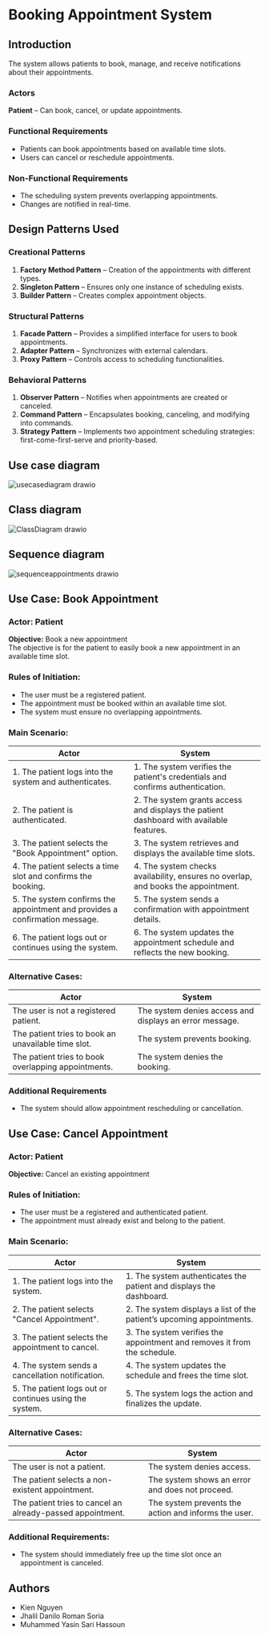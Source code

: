# Booking Appointment System

## Introduction  
The system allows patients to book, manage, and receive notifications about their appointments.

### Actors  
**Patient** – Can book, cancel, or update appointments.

### Functional Requirements  
- Patients can book appointments based on available time slots.  
- Users can cancel or reschedule appointments.  

### Non-Functional Requirements  
- The scheduling system prevents overlapping appointments.  
- Changes are notified in real-time.  
 
## Design Patterns Used  

### Creational Patterns  
1. **Factory Method Pattern** – Creation of the appointments with different types.  
2. **Singleton Pattern** – Ensures only one instance of scheduling exists.  
3. **Builder Pattern** – Creates complex appointment objects.  

### Structural Patterns  
1. **Facade Pattern** – Provides a simplified interface for users to book appointments.  
2. **Adapter Pattern** – Synchronizes with external calendars.  
3. **Proxy Pattern** – Controls access to scheduling functionalities.  

### Behavioral Patterns  
1. **Observer Pattern** – Notifies when appointments are created or canceled.  
2. **Command Pattern** – Encapsulates booking, canceling, and modifying into commands.  
3. **Strategy Pattern** – Implements two appointment scheduling strategies: first-come-first-serve and priority-based.  

## Use case diagram
![usecasediagram drawio](https://github.com/user-attachments/assets/22688765-d7ce-458b-bac1-0a6af0ae5f7a)

## Class diagram
![ClassDiagram drawio](https://github.com/user-attachments/assets/01b29102-e207-40cb-b40c-b2bed2f9f4ae)

## Sequence diagram
![sequenceappointments drawio](https://github.com/user-attachments/assets/85c9a945-6b8e-4db4-84b0-871536f615dd)

## Use Case: Book Appointment  

### Actor: Patient  
**Objective:** Book a new appointment  
The objective is for the patient to easily book a new appointment in an available time slot.

### Rules of Initiation:  
- The user must be a registered patient.  
- The appointment must be booked within an available time slot.  
- The system must ensure no overlapping appointments.  

### Main Scenario:  

| Actor | System |
|-------|--------|
| 1. The patient logs into the system and authenticates. | 1. The system verifies the patient's credentials and confirms authentication. |
| 2. The patient is authenticated. | 2. The system grants access and displays the patient dashboard with available features. |
| 3. The patient selects the "Book Appointment" option. | 3. The system retrieves and displays the available time slots. |
| 4. The patient selects a time slot and confirms the booking. | 4. The system checks availability, ensures no overlap, and books the appointment. |
| 5. The system confirms the appointment and provides a confirmation message. | 5. The system sends a confirmation with appointment details. |
| 6. The patient logs out or continues using the system. | 6. The system updates the appointment schedule and reflects the new booking. |

### Alternative Cases:  

| Actor | System |
|-------|--------|
| The user is not a registered patient. | The system denies access and displays an error message. |
| The patient tries to book an unavailable time slot. | The system prevents booking. |
| The patient tries to book overlapping appointments. | The system denies the booking. |

### Additional Requirements  
- The system should allow appointment rescheduling or cancellation. 

## Use Case: Cancel Appointment  

### Actor: Patient  
**Objective:** Cancel an existing appointment  

### Rules of Initiation:  
- The user must be a registered and authenticated patient.  
- The appointment must already exist and belong to the patient.  

### Main Scenario:  

| Actor | System |
|-------|--------|
| 1. The patient logs into the system. | 1. The system authenticates the patient and displays the dashboard. |
| 2. The patient selects "Cancel Appointment". | 2. The system displays a list of the patient’s upcoming appointments. |
| 3. The patient selects the appointment to cancel. | 3. The system verifies the appointment and removes it from the schedule. |
| 4. The system sends a cancellation notification. | 4. The system updates the schedule and frees the time slot. |
| 5. The patient logs out or continues using the system. | 5. The system logs the action and finalizes the update. |

### Alternative Cases:  

| Actor | System |
|-------|--------|
| The user is not a patient. | The system denies access. |
| The patient selects a non-existent appointment. | The system shows an error and does not proceed. |
| The patient tries to cancel an already-passed appointment. | The system prevents the action and informs the user. |

### Additional Requirements:  
- The system should immediately free up the time slot once an appointment is canceled. 

## Authors  
- Kien Nguyen  
- Jhalil Danilo Roman Soria  
- Muhammed Yasin Sari Hassoun
